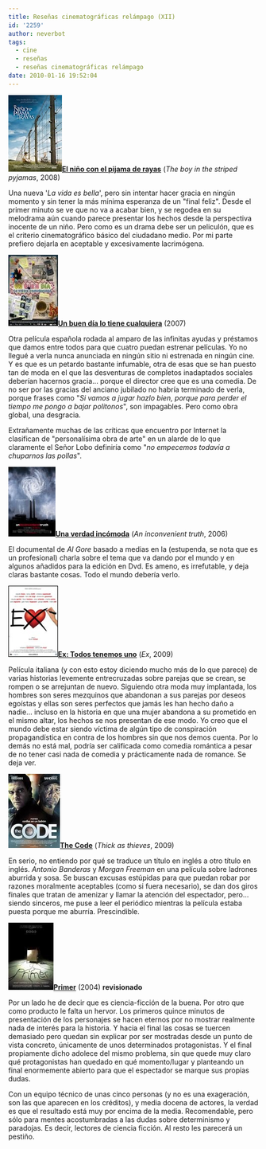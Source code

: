 ```yaml
---
title: Reseñas cinematográficas relámpago (XII)
id: '2259'
author: neverbot
tags:
  - cine
  - reseñas
  - reseñas cinematográficas relámpago
date: 2010-01-16 19:52:04
---
```


**![201001161919.jpg](./resenas-cinematograficas-relampago-xii/201001161919.jpg)[El niño con el pijama de rayas](http://www.imdb.com/title/tt0914798/)** (_The boy in the striped pyjamas_, 2008)

Una nueva '_La vida es bella_', pero sin intentar hacer gracia en ningún momento y sin tener la más mínima esperanza de un "final feliz". Desde el primer minuto se ve que no va a acabar bien, y se regodea en su melodrama aún cuando parece presentar los hechos desde la perspectiva inocente de un niño. Pero como es un drama debe ser un peliculón, que es el criterio cinematográfico básico del ciudadano medio. Por mi parte prefiero dejarla en aceptable y excesivamente lacrimógena.

![201001161922.jpg](./resenas-cinematograficas-relampago-xii/201001161922.jpg)[**Un buen día lo tiene cualquiera**](http://www.filmaffinity.com/es/film520526.html) (2007)

Otra película española rodada al amparo de las infinitas ayudas y préstamos que damos entre todos para que cuatro puedan estrenar películas. Yo no llegué a verla nunca anunciada en ningún sitio ni estrenada en ningún cine. Y es que es un petardo bastante infumable, otra de esas que se han puesto tan de moda en el que las desventuras de completos inadaptados sociales deberían hacernos gracia... porque el director cree que es una comedia. De no ser por las gracias del anciano jubilado no habría terminado de verla, porque frases como "_Si vamos a jugar hazlo bien, porque para perder el tiempo me pongo a bajar politonos_", son impagables. Pero como obra global, una desgracia.

Extrañamente muchas de las críticas que encuentro por Internet la clasifican de "personalísima obra de arte" en un alarde de lo que claramente el Señor Lobo definiría como "_no empecemos todavía a chuparnos las pollas_".

**![201001161931.jpg](./resenas-cinematograficas-relampago-xii/201001161931.jpg)[Una verdad incómoda](http://www.imdb.com/title/tt0497116/)** (_An inconvenient truth_, 2006)  

El documental de _Al Gore_ basado a medias en la (estupenda, se nota que es un profesional) charla sobre el tema que va dando por el mundo y en algunos añadidos para la edición en Dvd. Es ameno, es irrefutable, y deja claras bastante cosas. Todo el mundo debería verlo.

![201001161932.jpg](./resenas-cinematograficas-relampago-xii/201001161932.jpg)[**Ex: Todos tenemos uno**](http://www.filmaffinity.com/es/film610421.html) (_Ex_, 2009)

Película italiana (y con esto estoy diciendo mucho más de lo que parece) de varias historias levemente entrecruzadas sobre parejas que se crean, se rompen o se arrejuntan de nuevo. Siguiendo otra moda muy implantada, los hombres son seres mezquinos que abandonan a sus parejas por deseos egoístas y ellas son seres perfectos que jamás les han hecho daño a nadie... incluso en la historia en que una mujer abandona a su prometido en el mismo altar, los hechos se nos presentan de ese modo. Yo creo que el mundo debe estar siendo víctima de algún tipo de conspiración propagandística en contra de los hombres sin que nos demos cuenta. Por lo demás no está mal, podría ser calificada como comedia romántica a pesar de no tener casi nada de comedia y prácticamente nada de romance. Se deja ver.

**![201001161941.jpg](./resenas-cinematograficas-relampago-xii/201001161941.jpg)[The Code](http://www.imdb.com/title/tt1112782/)** (_Thick as thieves_, 2009)

En serio, no entiendo por qué se traduce un título en inglés a otro título en inglés. _Antonio Banderas_ y _Morgan Freeman_ en una película sobre ladrones aburrida y sosa. Se buscan excusas estúpidas para que puedan robar por razones moralmente aceptables (como si fuera necesario), se dan dos giros finales que tratan de amenizar y llamar la atención del espectador, pero... siendo sinceros, me puse a leer el periódico mientras la película estaba puesta porque me aburría. Prescindible.

**![201001161948.jpg](./resenas-cinematograficas-relampago-xii/201001161948.jpg)[Primer](http://www.imdb.com/title/tt0390384/)** (2004) **revisionado**

Por un lado he de decir que es ciencia-ficción de la buena. Por otro que como producto le falta un hervor. Los primeros quince minutos de presentación de los personajes se hacen eternos por no mostrar realmente nada de interés para la historia. Y hacia el final las cosas se tuercen demasiado pero quedan sin explicar por ser mostradas desde un punto de vista concreto, únicamente de unos determinados protagonistas. Y el final propiamente dicho adolece del mismo problema, sin que quede muy claro qué protagonistas han quedado en qué momento/lugar y planteando un final enormemente abierto para que el espectador se marque sus propias dudas.

Con un equipo técnico de unas cinco personas (y no es una exageración, son las que aparecen en los créditos), y media docena de actores, la verdad es que el resultado está muy por encima de la media. Recomendable, pero sólo para mentes acostumbradas a las dudas sobre determinismo y paradojas. Es decir, lectores de ciencia ficción. Al resto les parecerá un pestiño.
